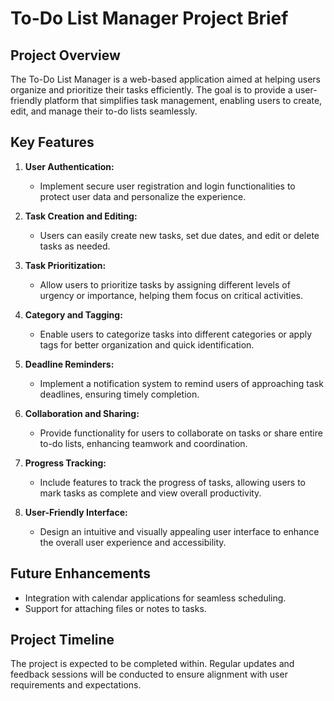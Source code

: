 # To-Do List Manager Project Brief

## Project Overview

The To-Do List Manager is a web-based application aimed at helping users organize and prioritize their tasks efficiently. The goal is to provide a user-friendly platform that simplifies task management, enabling users to create, edit, and manage their to-do lists seamlessly.

## Key Features

1. **User Authentication:**
   - Implement secure user registration and login functionalities to protect user data and personalize the experience.

2. **Task Creation and Editing:**
   - Users can easily create new tasks, set due dates, and edit or delete tasks as needed.

3. **Task Prioritization:**
   - Allow users to prioritize tasks by assigning different levels of urgency or importance, helping them focus on critical activities.

4. **Category and Tagging:**
   - Enable users to categorize tasks into different categories or apply tags for better organization and quick identification.

5. **Deadline Reminders:**
   - Implement a notification system to remind users of approaching task deadlines, ensuring timely completion.

6. **Collaboration and Sharing:**
   - Provide functionality for users to collaborate on tasks or share entire to-do lists, enhancing teamwork and coordination.

7. **Progress Tracking:**
   - Include features to track the progress of tasks, allowing users to mark tasks as complete and view overall productivity.

8. **User-Friendly Interface:**
   - Design an intuitive and visually appealing user interface to enhance the overall user experience and accessibility.

## Future Enhancements

- Integration with calendar applications for seamless scheduling.
- Support for attaching files or notes to tasks.

## Project Timeline

The project is expected to be completed within. Regular updates and feedback sessions will be conducted to ensure alignment with user requirements and expectations.
